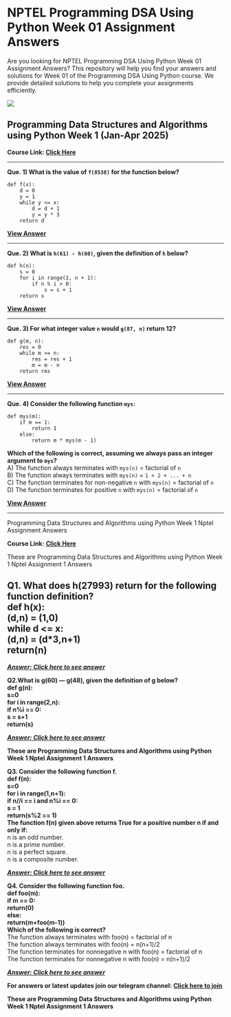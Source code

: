 # NPTEL Programming DSA Using Python Week 01 Assignment Answers

Are you looking for NPTEL Programming DSA Using Python Week 01 Assignment Answers? This repository will help you find your answers and solutions for Week 01 of the Programming DSA Using Python course. We provide detailed solutions to help you complete your assignments efficiently.

![](https://miro.medium.com/v2/resize:fit:875/1*WOuAAdBeckuNfed6P_iKOQ.jpeg)

## Programming Data Structures and Algorithms using Python Week 1 (Jan-Apr 2025)

**Course Link: [**Click Here**](https://onlinecourses.nptel.ac.in/noc25_cs59/course)**

***

**Que. 1) What is the value of `f(8538)` for the function below?**

    def f(x):
        d = 0
        y = 1
        while y <= x:
            d = d + 1
            y = y * 3
        return d

**[**View Answer**](https://my.progiez.com/courses/programming-data-structures-and-algorithms-using-python-nptel-answers/)**

***

**Que. 2) What is `h(61) - h(60)`, given the definition of `h` below?**

    def h(n):
        s = 0
        for i in range(1, n + 1):
            if n % i > 0:
                s = s + 1
        return s

**[**View Answer**](https://my.progiez.com/courses/programming-data-structures-and-algorithms-using-python-nptel-answers/)**

***

**Que. 3) For what integer value `n` would `g(87, n)` return 12?**

    def g(m, n):
        res = 0
        while m >= n:
            res = res + 1
            m = m - n
        return res

**[**View Answer**](https://my.progiez.com/courses/programming-data-structures-and-algorithms-using-python-nptel-answers/)**

***

**Que. 4) Consider the following function `mys`:**

    def mys(m):
        if m == 1:
            return 1
        else:
            return m * mys(m - 1)

**Which of the following is correct, assuming we always pass an integer argument to `mys`?**\
A) The function always terminates with `mys(n)` = factorial of `n`\
B) The function always terminates with `mys(n)` = `1 + 2 + ... + n`\
C) The function terminates for non-negative `n` with `mys(n)` = factorial of `n`\
D) The function terminates for positive `n` with `mys(n)` = factorial of `n`

**[**View Answer**](https://my.progiez.com/courses/programming-data-structures-and-algorithms-using-python-nptel-answers/)**

***

Programming Data Structures and Algorithms using Python Week 1 Nptel Assignment Answers

**Course Link:** [**Click Here**](https://onlinecourses.nptel.ac.in/noc24_cs68/unit?unit=18\&assessment=146)

These are Programming Data Structures and Algorithms using Python Week 1 Nptel Assignment 1 Answers


Q1. What does h(27993) return for the following function definition?\
def h(x):\
(d,n) = (1,0)\
while d <= x:\
(d,n) = (d\*3,n+1)\
return(n)<a id="8b1c"></a>
--------------------------

[**_**Answer: Click here to see answer**_**](https://progiez.com/programming-data-structures-and-algorithms-using-python-week-1)

**Q2.What is g(60) — g(48), given the definition of g below?\
def g(n):\
s=0\
for i in range(2,n):\
if n%i == 0:\
s = s+1\
return(s)**

[**_**Answer: Click here to see answer**_**](https://progiez.com/programming-data-structures-and-algorithms-using-python-week-1)

**These are Programming Data Structures and Algorithms using Python Week 1 Nptel Assignment 1 Answers**

**Q3. Consider the following function f.\
def f(n):\
s=0\
for i in range(1,n+1):\
if n//i == i and n%i == 0:\
s = 1\
return(s%2 == 1)\
The function f(n) given above returns True for a positive number n if and only if:**\
n is an odd number.\
n is a prime number.\
n is a perfect square.\
n is a composite number.

[**_**Answer: Click here to see answer**_**](https://progiez.com/programming-data-structures-and-algorithms-using-python-week-1)

**Q4. Consider the following function foo.\
def foo(m):\
if m == 0:\
return(0)\
else:\
return(m+foo(m-1))\
Which of the following is correct?**\
The function always terminates with foo(n) = factorial of n\
The function always terminates with foo(n) = n(n+1)/2\
The function terminates for non­negative n with foo(n) = factorial of n\
The function terminates for non­negative n with foo(n) = n(n+1)/2

[**_**Answer: Click here to see answer**_**](https://progiez.com/programming-data-structures-and-algorithms-using-python-week-1)

**For answers or latest updates join our telegram channel:** [**Click here to join**](https://telegram.me/nptel_assignments)

**These are Programming Data Structures and Algorithms using Python Week 1 Nptel Assignment 1 Answers**
